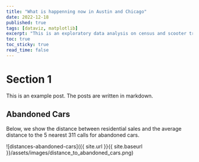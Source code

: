 ```yaml
---
title: "What is happenning now in Austin and Chicago"
date: 2022-12-18
published: true
tags: [dataviz, matplotlib]
excerpt: "This is an exploratory data analysis on census and scooter trip data in Austin and Chicago."
toc: true
toc_sticky: true
read_time: false
---
```


# Section 1

This is an example post. The posts are written in markdown.

## Abandoned Cars

Below, we show the distance between residential sales and the average distance to the 5 nearest 311 calls for abandoned cars.

![distances-abandoned-cars]({{ site.url }}{{ site.baseurl }}/assets/images/distance_to_abandoned_cars.png)
